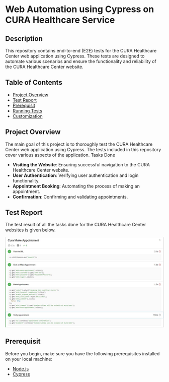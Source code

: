# Web Automation using Cypress on CURA Healthcare Service

## Description

This repository contains end-to-end (E2E) tests for the CURA Healthcare Center web application using Cypress. These tests are designed to automate various scenarios  and ensure the functionality and reliability of the CURA Healthcare Center website.
## Table of Contents

- [Project Overview](#project-overview)
- [Test Report](#Test_Report)
- [Prerequisit](#Prerequisit)
- [Running Tests](#running-tests)
- [Customization](#customization)

## Project Overview

The main goal of this project is to thoroughly test the CURA Healthcare Center web application using Cypress. The tests included in this repository cover various aspects of the application.
Tasks Done

- **Visiting the Website**: Ensuring successful navigation to the CURA Healthcare Center website.
- **User Authentication**: Verifying user authentication and login functionality.
- **Appointment Booking**: Automating the process of making an appointment.
- **Confirmation**: Confirming and validating appointments.

## Test Report
The test result of all the tasks done for the CURA Healthcare Center websites is given below.

![Summary image](report.JPG)

## Prerequisit

Before you begin, make sure you have the following prerequisites installed on your local machine:

- [Node.js](https://nodejs.org/)
- [Cypress](https://www.cypress.io/)







